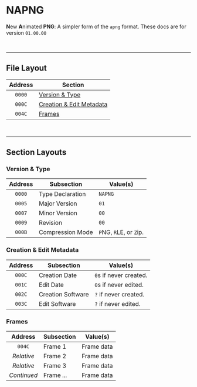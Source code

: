 # NAPNG
**N**ew **A**nimated **PNG**: A simpler form of the `apng` format. These docs are for version `01.00.00`

<br><hr>

## File Layout
| Address | Section |
|:---:|---|
| `0000` | [Version & Type](#version--type) |
| `000C` | [Creation & Edit Metadata](#creation--edit-metadata) |
| `004C` | [Frames](#frames) |

<br><hr>

## Section Layouts

### Version & Type
| Address | Subsection | Value(s) |
|:---:|---|---|
| `0000` | Type Declaration | `NAPNG` |
| `0005` | Major Version | `01` |
| `0007` | Minor Version | `00` |
| `0009` | Revision | `00` |
| `000B` | Compression Mode | `P`NG, `R`LE, or `Z`ip. |

### Creation & Edit Metadata
| Address | Subsection | Value(s) |
|:---:|---|---|
| `000C` | Creation Date | `0`s if never created. |
| `001C` | Edit Date | `0`s if never edited. |
| `002C` | Creation Software | `?` if never created. |
| `003C` | Edit Software | `?` if never edited. |

### Frames
| Address | Subsection | Value(s) |
|:---:|---|---|
| `004C` | Frame 1 | Frame data |
| *Relative* | Frame 2 | Frame data |
| *Relative* | Frame 3 | Frame data |
| *Continued* | Frame *...* | Frame data |
